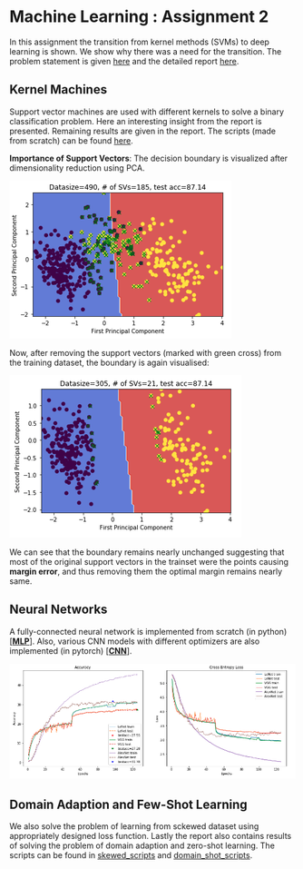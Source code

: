 # Machine Learning : Assignment 2

In this assignment the transition from kernel methods (SVMs) to deep learning is shown. We show why there was a need for the transition. The problem statement is given [here](./Assignment_2_409_2020.pdf) and the detailed report [here](./Report.pdf).

## Kernel Machines

Support vector machines are used with different kernels to solve a binary classification problem. Here an interesting insight from the report is presented. Remaining results are given in the report. The scripts (made from scratch) can be found [here](./Scripts/SVM.ipynb).

**Importance of Support Vectors**: The decision boundary is visualized after dimensionality reduction using PCA.

![sv1](./Readme_imgs/sv1.png)

Now, after removing the support vectors (marked with green cross) from the training dataset, the boundary is again visualised:

![sv2](./Readme_imgs/sv2.png)

We can see that the boundary remains nearly unchanged suggesting that most of the original support vectors in the trainset were the points causing **margin error**, and thus removing them the optimal margin remains nearly same.

## Neural Networks

A fully-connected neural network is implemented from scratch (in python) [[**MLP**](./Scripts/NeuralNetworks1.ipynb)]. Also, various CNN models with different optimizers are also implemented (in pytorch) [[**CNN**](./Scripts/NeuralNetworks2.ipynb)].

![fig9](./Readme_imgs/fig9.png) 

## Domain Adaption and Few-Shot Learning

We also solve the problem of learning from sckewed dataset using appropriately designed loss function. Lastly the report also contains results of solving the problem of domain adaption and zero-shot learning. The scripts can be found in [skewed_scripts](./Scripts/Learning_1.ipynb) and [domain_shot_scripts](./Scripts/Learning_2.ipynb).